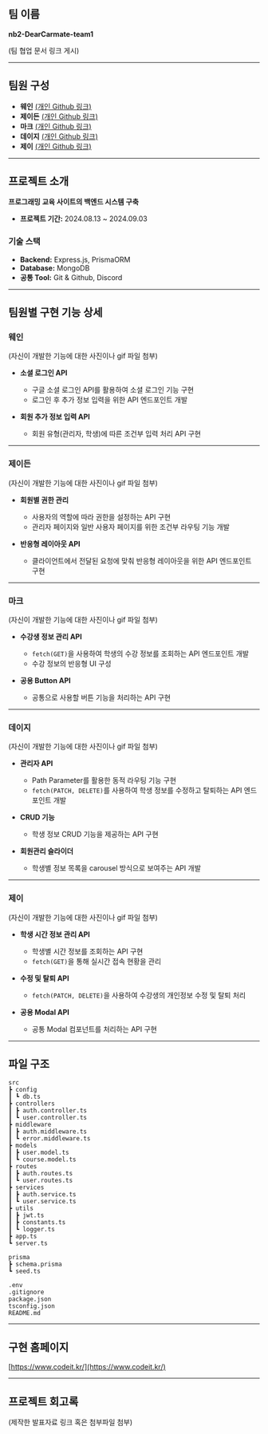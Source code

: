 ## 팀 이름  
**nb2-DearCarmate-team1**

(팀 협업 문서 링크 게시)

---

## 팀원 구성  
- **웨인** [(개인 Github 링크)](#)  
- **제이든** [(개인 Github 링크)](#)  
- **마크** [(개인 Github 링크)](#)  
- **데이지** [(개인 Github 링크)](#)  
- **제이** [(개인 Github 링크)](#)

---

## 프로젝트 소개  
**프로그래밍 교육 사이트의 백엔드 시스템 구축**  
- **프로젝트 기간:** 2024.08.13 ~ 2024.09.03  

### 기술 스택  
- **Backend:** Express.js, PrismaORM  
- **Database:** MongoDB  
- **공통 Tool:** Git & Github, Discord  

---

## 팀원별 구현 기능 상세  

### 웨인  
(자신이 개발한 기능에 대한 사진이나 gif 파일 첨부)  

- **소셜 로그인 API**  
  - 구글 소셜 로그인 API를 활용하여 소셜 로그인 기능 구현  
  - 로그인 후 추가 정보 입력을 위한 API 엔드포인트 개발  

- **회원 추가 정보 입력 API**  
  - 회원 유형(관리자, 학생)에 따른 조건부 입력 처리 API 구현  

---

### 제이든  
(자신이 개발한 기능에 대한 사진이나 gif 파일 첨부)  

- **회원별 권한 관리**  
  - 사용자의 역할에 따라 권한을 설정하는 API 구현  
  - 관리자 페이지와 일반 사용자 페이지를 위한 조건부 라우팅 기능 개발  

- **반응형 레이아웃 API**  
  - 클라이언트에서 전달된 요청에 맞춰 반응형 레이아웃을 위한 API 엔드포인트 구현  

---

### 마크  
(자신이 개발한 기능에 대한 사진이나 gif 파일 첨부)  

- **수강생 정보 관리 API**  
  - `fetch(GET)`을 사용하여 학생의 수강 정보를 조회하는 API 엔드포인트 개발  
  - 수강 정보의 반응형 UI 구성  

- **공용 Button API**  
  - 공통으로 사용할 버튼 기능을 처리하는 API 구현  

---

### 데이지  
(자신이 개발한 기능에 대한 사진이나 gif 파일 첨부)  

- **관리자 API**  
  - Path Parameter를 활용한 동적 라우팅 기능 구현  
  - `fetch(PATCH, DELETE)`를 사용하여 학생 정보를 수정하고 탈퇴하는 API 엔드포인트 개발  

- **CRUD 기능**  
  - 학생 정보 CRUD 기능을 제공하는 API 구현  

- **회원관리 슬라이더**  
  - 학생별 정보 목록을 carousel 방식으로 보여주는 API 개발  

---

### 제이  
(자신이 개발한 기능에 대한 사진이나 gif 파일 첨부)  

- **학생 시간 정보 관리 API**  
  - 학생별 시간 정보를 조회하는 API 구현  
  - `fetch(GET)`을 통해 실시간 접속 현황을 관리  

- **수정 및 탈퇴 API**  
  - `fetch(PATCH, DELETE)`을 사용하여 수강생의 개인정보 수정 및 탈퇴 처리  

- **공용 Modal API**  
  - 공통 Modal 컴포넌트를 처리하는 API 구현  

---

## 파일 구조  
```
src
┣ config
┃ ┗ db.ts
┣ controllers
┃ ┣ auth.controller.ts
┃ ┗ user.controller.ts
┣ middleware
┃ ┣ auth.middleware.ts
┃ ┗ error.middleware.ts
┣ models
┃ ┣ user.model.ts
┃ ┗ course.model.ts
┣ routes
┃ ┣ auth.routes.ts
┃ ┗ user.routes.ts
┣ services
┃ ┣ auth.service.ts
┃ ┗ user.service.ts
┣ utils
┃ ┣ jwt.ts
┃ ┣ constants.ts
┃ ┗ logger.ts
┣ app.ts
┗ server.ts

prisma
┣ schema.prisma
┗ seed.ts

.env
.gitignore
package.json
tsconfig.json
README.md
```
---

## 구현 홈페이지  
[https://www.codeit.kr/](https://www.codeit.kr/)

---

## 프로젝트 회고록  
(제작한 발표자료 링크 혹은 첨부파일 첨부)


